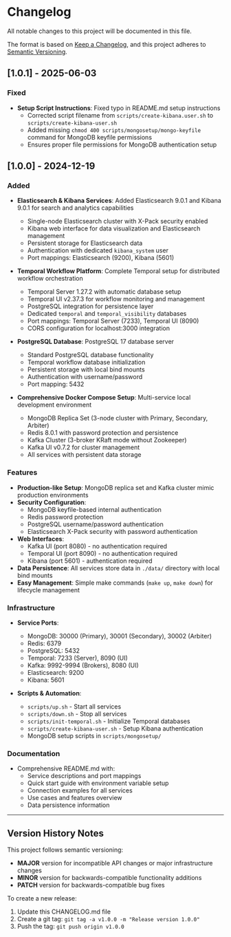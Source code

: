 # Changelog

All notable changes to this project will be documented in this file.

The format is based on [Keep a Changelog](https://keepachangelog.com/en/1.0.0/),
and this project adheres to [Semantic Versioning](https://semver.org/spec/v2.0.0.html).

## [1.0.1] - 2025-06-03

### Fixed
- **Setup Script Instructions**: Fixed typo in README.md setup instructions
  - Corrected script filename from `scripts/create-kibana.user.sh` to `scripts/create-kibana-user.sh`
  - Added missing `chmod 400 scripts/mongosetup/mongo-keyfile` command for MongoDB keyfile permissions
  - Ensures proper file permissions for MongoDB authentication setup

## [1.0.0] - 2024-12-19

### Added
- **Elasticsearch & Kibana Services**: Added Elasticsearch 9.0.1 and Kibana 9.0.1 for search and analytics capabilities
  - Single-node Elasticsearch cluster with X-Pack security enabled
  - Kibana web interface for data visualization and Elasticsearch management
  - Persistent storage for Elasticsearch data
  - Authentication with dedicated `kibana_system` user
  - Port mappings: Elasticsearch (9200), Kibana (5601)

- **Temporal Workflow Platform**: Complete Temporal setup for distributed workflow orchestration
  - Temporal Server 1.27.2 with automatic database setup
  - Temporal UI v2.37.3 for workflow monitoring and management
  - PostgreSQL integration for persistence layer
  - Dedicated `temporal` and `temporal_visibility` databases
  - Port mappings: Temporal Server (7233), Temporal UI (8090)
  - CORS configuration for localhost:3000 integration

- **PostgreSQL Database**: PostgreSQL 17 database server
  - Standard PostgreSQL database functionality
  - Temporal workflow database initialization
  - Persistent storage with local bind mounts
  - Authentication with username/password
  - Port mapping: 5432

- **Comprehensive Docker Compose Setup**: Multi-service local development environment
  - MongoDB Replica Set (3-node cluster with Primary, Secondary, Arbiter)
  - Redis 8.0.1 with password protection and persistence
  - Kafka Cluster (3-broker KRaft mode without Zookeeper)
  - Kafka UI v0.7.2 for cluster management
  - All services with persistent data storage

### Features
- **Production-like Setup**: MongoDB replica set and Kafka cluster mimic production environments
- **Security Configuration**: 
  - MongoDB keyfile-based internal authentication
  - Redis password protection
  - PostgreSQL username/password authentication
  - Elasticsearch X-Pack security with password authentication
- **Web Interfaces**: 
  - Kafka UI (port 8080) - no authentication required
  - Temporal UI (port 8090) - no authentication required  
  - Kibana (port 5601) - authentication required
- **Data Persistence**: All services store data in `./data/` directory with local bind mounts
- **Easy Management**: Simple make commands (`make up`, `make down`) for lifecycle management

### Infrastructure
- **Service Ports**:
  - MongoDB: 30000 (Primary), 30001 (Secondary), 30002 (Arbiter)
  - Redis: 6379
  - PostgreSQL: 5432
  - Temporal: 7233 (Server), 8090 (UI)
  - Kafka: 9992-9994 (Brokers), 8080 (UI)
  - Elasticsearch: 9200
  - Kibana: 5601

- **Scripts & Automation**:
  - `scripts/up.sh` - Start all services
  - `scripts/down.sh` - Stop all services
  - `scripts/init-temporal.sh` - Initialize Temporal databases
  - `scripts/create-kibana-user.sh` - Setup Kibana authentication
  - MongoDB setup scripts in `scripts/mongosetup/`

### Documentation
- Comprehensive README.md with:
  - Service descriptions and port mappings
  - Quick start guide with environment variable setup
  - Connection examples for all services
  - Use cases and features overview
  - Data persistence information

---

## Version History Notes

This project follows semantic versioning:
- **MAJOR** version for incompatible API changes or major infrastructure changes
- **MINOR** version for backwards-compatible functionality additions
- **PATCH** version for backwards-compatible bug fixes

To create a new release:
1. Update this CHANGELOG.md file
2. Create a git tag: `git tag -a v1.0.0 -m "Release version 1.0.0"`
3. Push the tag: `git push origin v1.0.0` 
